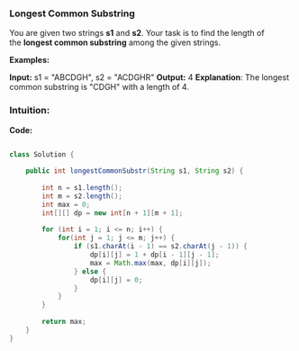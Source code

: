 ### Longest Common Substring

You are given two strings **s1** and **s2**. Your task is to find the length of the **longest common substring** among the given strings.

**Examples:**

**Input:** s1 = "ABCDGH", s2 = "ACDGHR"
**Output:** 4
**Explanation**: The longest common substring is "CDGH" with a length of 4.

### Intuition:


**Code:**

```java

class Solution {
    
    public int longestCommonSubstr(String s1, String s2) {
        
        int n = s1.length();
        int m = s2.length();
        int max = 0;
        int[][] dp = new int[n + 1][m + 1];
        
        for (int i = 1; i <= n; i++) {
            for(int j = 1; j <= m; j++) {
                if (s1.charAt(i - 1) == s2.charAt(j - 1)) {
                    dp[i][j] = 1 + dp[i - 1][j - 1];
                    max = Math.max(max, dp[i][j]);
                } else {
                    dp[i][j] = 0;
                }
            }
        }
        
        return max;
    }
}

```